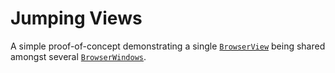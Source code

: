 # Jumping Views

A simple proof-of-concept demonstrating a single [`BrowserView`](https://electronjs.org/docs/api/browser-view) being shared amongst several [`BrowserWindows`](https://electronjs.org/docs/api/browser-window).
